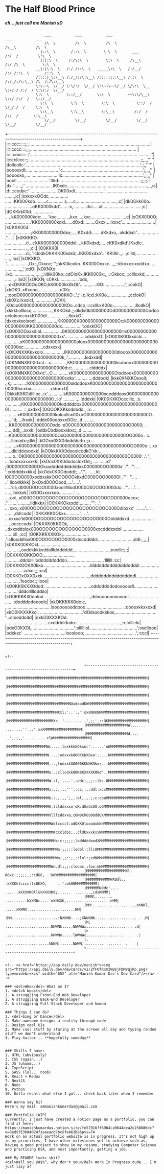 # The Half Blood Prince
##### eh... just call me Manish xD

```
                  ___           ___           ___                       ___           ___     
                  /\  \         /\  \         /\  \                     /\__\         /\  \    
                |::\  \       /::\  \        \:\  \       ___         /:/ _/_        \:\  \   
                |:|:\  \     /:/\:\  \        \:\  \     /\__\       /:/ /\  \        \:\  \  
              __|:|\:\  \   /:/ /::\  \   _____\:\  \   /:/__/      /:/ /::\  \   ___ /::\  \ 
              /::::|_\:\__\ /:/_/:/\:\__\ /::::::::\__\ /::\  \     /:/_/:/\:\__\ /\  /:/\:\__\
              \:\~~\  \/__/ \:\/:/  \/__/ \:\~~\~~\/__/ \/\:\  \__  \:\/:/ /:/  / \:\/:/  \/__/
              \:\  \        \::/__/       \:\  \        ~~\:\/\__\  \::/ /:/  /   \::/__/     
                \:\  \        \:\  \        \:\  \          \::/  /   \/_/:/  /     \:\  \     
                \:\__\        \:\__\        \:\__\         /:/  /      /:/  /       \:\__\    
                  \/__/         \/__/         \/__/         \/__/       \/__/         \/__/    

```
+------------------------------------------------------------------------------------------------------------------+
|::::ccc:::::;;,'..................................................................................................|
|::::cccc::::;;,......................................................................................             |
|c:::cooc::::;'....................................................................................... ..........''|
|lc:cclccc::;...........................................................................................;;,,,,'''''|
|dolloollc:'.............................................................................................';;,,'''''|
|ooooxxdl:.....   .....................'c.................................................................';,,,,'''|
|oooooxo,....    ......................lx:.................................................................',;;,,''|
|oooll:..    .   .....................'0kd:........................ ...... ..................................;;;;;:|
|dxl'. ....,;'  ......................lK0xdc......... .............. ................................... .....,,,:c|
|d:,;:codoc:'   ......................OK00xdl........................'............... .................. ......,,:c|
|xxkxxkOOdc,    .............. ......;KK000kdo.........c.............l;.....c;..........................   .....,:c|
|dk0Okk00o:.   ................ .....oKK0000kdd'.......:x,...........:kc.....xl..........................   .....;c|
|dOKKkk00d.    ................ .....kK000000kdx:......'kxc..........,kxo....;kxc........................     ....c|
|xOKX0O0O;     ................ ....'KK0000000kdxl......dOxd:.........Oxxx;...lxxxc'........................     ..|
|k0KXK00d      .....................;KK00000000Odxx;....;K0xdd:.......dKkdxo,..okddxd:'... .............. .''...   |
|k0KKKKO.      .................d...cXKK000000000ddxl....kK0kdxd;.....cKK0xdkd'.lKxdlc:. ................   .,,;cl:|
|O0KKK0l       .................d;..'lclodkOKKKK00xdxd;..lKK00xdxo'...'KK0kl:,,...;cllld;...  ........... ....,:lox|
|kOKXKO.    .'.................,Ox;.,Okxoc;''';okK0kooko..KK000Oxxkc...,,;:ldkxxx:cxxddxo..... ............,,,';cdO|
|kOXNXo   .lxc..................;;,..,;:ldkk00ko::cdOloKx.lKK0000k:,,;.:Okkoc:;;:cllloxkd,.................,,:::lxO|
|xOKXN;  c0Kkl.................'xdx,      ..;dkOKKKO0OoOKO;kK0000kk0kOl.'.. ....,.....:0O:.................';::cokO|
|xkOK0..xKxooo..................o0Xc       .;:codO000000000O000000KKO:..',:'l,c,lk:d.:kK0o.................,;cclokO|
|xk0Xx.lkxolcl,................,lOXK;      ,K0d:x00000000000000000KOo..cdco;:::cxlll:xK00o;................,:llodkO|
|xkkkl:olllocc;................;KKKOkd:;;:dkdx0k0000000OdO0000000000OodcooclolooccoxkK000dl................,:lloxkO|
|dxxxxkxoloocll................,KK00000K00000000000000Oc:k000000000000000000K0KK000000000dx........... ... ':odxkOO|
|xO000OOxxxdlol.................0K00000000000000000000lllx0000000000000000000000000000000xx'........... ....cdxkkkO|
|kO0XXK0Okxdclc.... ............xK0000000000000000000oloox0000000000000000000000000000000xc:...........  ...cdxxxxk|
|kOKXNXXKkxkolo.................lKK00000000000000000dlooox0000000000000000000000000000000k,;'..........  ...lodxxdd|
|k0KNNNXK000xcl....c............,KK0000000000000000kcdooox0000000000000000000000000000000d:c:...........  ..clddddx|
|kO0XNNXK0OOxlc'..,O.............xK000000000000000Olodooox0000000000000000000000000000000cdkx'..........  ..;dddodk|
|kkk0XNXKOxxoll; .;k,............:K000000000000000oldddooxK00000000000000000000000000000xcxkxc.......... . ..ddooxO|
|OkkkKXKOdlllloc..:x'.............kK0000000000000xcodddoox000000000000000000000000000000,.:lo' ......... .,..ldddxk|
|0K00KXKOocclllc..:x. ............;KK00000000000Olodddddox00000000000000000000000000000l       . ........ .'.,xxdxk|
|OOOOKXKkoddodd:, :x. .. ..........xK000000000000koloollox00xoO00000000000000000000000O.         ......'d; ...lkxxk|
|dddx00oooxxxOOc:.,d   .. ...... ..,KK0000000000000Oxdol:d00O00000000000000000000O0000;        .  .....;ddl;;,.xxxk|
|oddxOodxooxxkxc:;.d  ...  ....   ..lK00000000000000000OxO0000000000000000000000OO000o    .    c. .....llccodx:;dkk|
|kOOxx0XX0dodddc:l:x.;x...  .........xK000000000000000000000000000000000000000OOO000o     ;.   xo .....dlclddxxookk|
|kOOkkKXX0dooolccdkO'xk:..  ......o..'OK00000000000000000000000000000000000000O0000:     .'.   ';  ...'lcodxxxxxxkk|
|xkOox0XK0dodocloxOd;;.....  .....:d' ;00000O00000OOkxxdddddddddddxk0000000OO0000x'     .'''.  ''. .. ':cdddddxxkkk|
|xkOdx0K0Ododdl:;,..'.''...   .....ld, l000OOO000xoddxxkkOOOOOOOkkxdO000OOO0000Ol      .''''.  ''. .. ..':lloodkkkk|
|xkOxdO0OOood;....'.....'.    .....'cl;.d000O0OOOO000xoollllllodO000O0OOOO0000dc:      .'''... .'. .. .....,llokkxk|
|kO0Oxxxxkoo............'.   .. ....ool,.x000OOOOOOOOOOOOOOO0OOOOOOOOOOO0000ocox;     .''..'.....'..........lldkkkx|
|O0KXKOkxxdd..........''''.  .'. ...'xxo;.x000OOOOOOOOOOOOOOOOOOOOOOOO000Odloxxx'  .  ......'...'.. .......,ddlcodd|
|0KKXKK0Okxx............'... .'.  ...cxxxo'ld000OOOOOOOOOOOOOOOOOOOO000Ooldddxxd.  ................ . .....oocccodx|
|OKXXK0KK0Ok,............... ....   ..dxxxddolox000OOOOOOOOOOOOOO0000xccdddxxdol  .................  .....:oll:;:cc|
|O0KXKKXXKOk;.....................   .':cllooddllox000OOOOOOOO0000xlccddddd:.......................  ....;ddl:;,,;,|
|k0KXK00KKOkl........................  ............,ooddkkkkxddolllddddddd,......................... ...,ooollc:;;;|
|O0KXX0OKKOOO;......................... ............dddollllloddddddddddo..............................'lllllll::cc|
|O0KXKOOKX0kko......................................lddddddddddddddddddl...............................cdxo:,;;:col|
|O0KKOxOXX0xxk......................................,dddddddddddddddddl..............................'loodoc:;:looo|
|kO0KK0KXXOdod:......................................odddddddodooooodl..............................'dddolllllodddo|
|kO0KKKKX0dolod......................................,ddooooooooooool..............................  :dodddodoooolc|
|xkOKKKKK0dc:c,  .....................................looooooooddooo.............................   ..:coooxkkxxxxd|
|xkO0KKXXKkol,     ...................................'dOdxxodkxkoo,............................ .... ':::clooddodd|
|dxkO0XXXKOd:       ...................................cxddddldodo:....................................,::clolllclo|
|odxO0KXOl,.          .................................':ollllllol.......................................';oxdllooo|
|odxkxc'               ..................................looolooo; ....................................... .';:cccl|
+------------------------------------------------------------------------------------------------------------------+

```

<!-- 
```
                                        +----------------------------------------------------------------+
                                        |MMMMMMMMMMMMMMMMMMMMMMMMMMMMMMMMMMMMMMMMMMMMMMMMMMMMMMMMMMMMMMMM|
                                        |MMMMMMMMMMMMMMMMMMMMMMMMMMMMMMMMMMMMMMMMMMMMMMMMMMMMMMMMMMMMMMMM|
                                        |MMMMMMMMMMMMMMMMMMMMMMMMMMMMMMMMMMMMMMMMMMMMMMMMMMMMMMMMMMMMMMMM|
                                        |MMMMMMMMMMMMMMMMMMMMMMMMMMMMNOxdxodKWNMMMMMMMMMMMMMMMMMMMMMMMMMM|
                                        |MMMMMMMMMMMMMMMMMMMMMMMXxl;'..'.,''ox0N0KNWMMMMMMMMMMMMMMMMMMMMM|
                                        |MMMMMMMMMMMMMMMMMMMMMXc..'.........,',;;',::OKMMMMMMMMMMMMMMMMMM|
                                        |MMMMMMMMMMMMMMMMMMMWl......  ........''...'.xxKMMMMMMMMMMMMMMMMM|
                                        |MMMMMMMMMMMMMMMMMMMd.... ..',;;,,'..........clWMMMMMMMMMMMMMMMMM|
                                        |MMMMMMMMMMMMMMMMMMWc....,loxkkkkOkxoc'......'oWMMMMMMMMMMMMMMMMM|
                                        |MMMMMMMMMMMMMMMMMMN....:odxxxkOO0KKKXOxo:;...;NMMMMMMMMMMMMMMMMM|
                                        |MMMMMMMMMMMMMMMMMMM,..,lodxxkOO000KKNNKOko;..:WMMMMMMMMMMMMMMMMM|
                                        |MMMMMMMMMMMMMMMMMMMo..:cllodxkO0K0KXXXXK0kd'.,MMMMMMMMMMMMMMMMMM|
                                        |MMMMMMMMMMMMMMMMMMMW.:l,.....',:ddc;,,;::lk:.0MMMMMMMMMMMMMMMMMM|
                                        |MMMMMMMMMMMMMMMMMMMx;,:,,,,''',:cc;,,:ddl:xcxMMMMMMMMMMMMMMMMMMM|
                                        |MMMMMMMMMMMMMMMMMMMk;:.,,,,';,,:ol;,,.;;c:coWMMMMMMMMMMMMMMMMMMM|
                                        |MMMMMMMMMMMMMMMMMMMK;lclddxxxo'oK:d0xdxOO:oOMMMMMMMMMMMMMMMMMMMM|
                                        |MMMMMMMMMMMMMMMMMMMXlllcddxxo;c0N0ck000OddOXMMMMMMMMMMMMMMMMMMMM|
                                        |MMMMMMMMMMMMMMMMMMMMWdlccccl:odOXK0looodxkkNMMMMMMMMMMMMMMMMMMMM|
                                        |MMMMMMMMMMMMMMMMMMMMMKcccldoc;,;cldOxxxkxxWMMMMMMMMMMMMMMMMMMMMM|
                                        |MMMMMMMMMMMMMMMMMMMMMMx:c:;;;;;lodddddoodXMMMMMMMMMMMMMMMMMMMMMM|
                                        |MMMMMMMMMMMMMMMMMMMMMMWo:;;:::lodol::llc0MMMMMMMMMMMMMMMMMMMMMMM|
                                        |MMMMMMMMMMMMMMMMMMMMMMWo;,;::;,;:lol:;cdNMMMMMMMMMMMMMMMMMMMMMMM|
                                        |MMMMMMMMMMMMMMMMMMMMWo.dl;,;:cloooc,;lox:oNMMMMMMMMMMMMMMMMMMMMM|
                                        |MMMMMMMMMMMMMMMMMMXl.  O0xc:;;;;;,;:cdO0, .:kKWMMMMMMMMMMMMMMMMM|
                                        |MMMMMMMMMMMWXOdl;.    .kXXKklccccllx0KXO,     ..':ok0NMMMMMMMMMM|
                                        |MMMMMMN0dc'....  ......kKXXXKOllokKXXXK0;......  .......,cdxKMMM|
                                        |MMNl,....... ..........kXXN0c....'oXNXXK,....................kMM|
                                        |MM:......... ..........oXNKl. ....,xKNNX.....................,NM|
                                        |MN.....................:NXNN0....;XNNNNK................... . ,M|
                                        |M; .....................NNWNk....,NWWWWx.................. .. .d|
                                        |o  .....................KNWNo.....lWWWWc.................  ..  .|
                                        |.   ....................kNNN:......NWWN,......... .......  .    |
                                        +----------------------------------------------------------------+

``` -->

<!-- <a href="https://app.daily.dev/manish"><img src="https://api.daily.dev/devcards/v2/ZfFUfRxmzNBsjFDMYqjKb.png?type=wide&r=kzs" width="652" alt="Manish Kumar Das's Dev Card"/></a> -->

### <del>Who</del> What am I?
1. <del>A beast</del>   
1. A struggling Front-End Web Developer
1. A struggling Back-End Developer
2. A struggling Full-Stack Developer and human

### Things I can do?
1. <del>Sing or Dance</del>
1. Make awesome designs a reality through code
1. Design cool UIs
2. Make cool stuff by staring at the screen all day and typing random stuff we don't understand
3. Play Guitar... **hopefully someday**


### Skills I have:
1. HTML (obviously)
2. CSS (again...)
3. JS (uhumm...)
4. TypeScript
5. SASS (lol... noob)
6. React + Redux
7. NextJS
8. Node
9. Python
10. Gotta recall what else I got... check back later when I remember

### Wanna say hi?
Here's my mail: ammanishkumardas@gmail.com

### Portfolio (WIP)
Currently, I just have created a notion page as a portfolio, you can find it here: https://manishkumardas.notion.site/fe57916ff6904ca9844dea2e258686dc?v=8ed9353b04024f1aaeacd7bc8fe462b8&pvs=74
Work on an actual portfolio website is in progress. It's not high up in my priorities, I have other milestones yet to achieve such as, having a good project to show in my resume, studying Computer Science and practicing DSA, and most importantly, getting a job.

### My README looks shit?
<del>Well you @#$%^, why don't you</del> Work In Progress dude... I'm just lazy af




